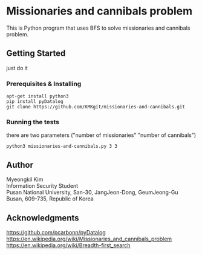 # Missionaries and cannibals problem
This is Python program that uses BFS to solve missionaries and cannibals problem.

## Getting Started
just do it

### Prerequisites & Installing

```
apt-get install python3
pip install pyDatalog
git clone https://github.com/KMKgit/missionaries-and-cannibals.git
```

### Running the tests

there are two parameters ("number of missionaries" "number of cannibals")
```
python3 missionaries-and-cannibals.py 3 3
```

## Author
Myeongkil Kim \
Information Security Student \
Pusan National University, San-30, JangJeon-Dong, GeumJeong-Gu \
Busan, 609-735, Republic of Korea

## Acknowledgments
https://github.com/pcarbonn/pyDatalog \
https://en.wikipedia.org/wiki/Missionaries_and_cannibals_problem \
https://en.wikipedia.org/wiki/Breadth-first_search